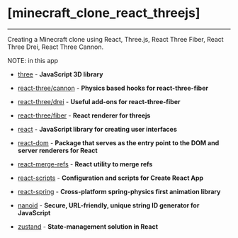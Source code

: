# [minecraft_clone_react_threejs]

---

Creating a Minecraft clone using React, Three.js, React Three Fiber, React Three Drei, React Three Cannon.

NOTE: in this app 
* [three](https://www.npmjs.com/package/three) - **JavaScript 3D library**
* [react-three/cannon]() - **Physics based hooks for react-three-fiber**
* [react-three/drei]() - **Useful add-ons for react-three-fiber**
* [react-three/fiber](https://www.npmjs.com/package/@react-three/fiber) - **React renderer for threejs**
    
* [react](https://reactjs.org/) - **JavaScript library for creating user interfaces**
* [react-dom](https://www.npmjs.com/package/react-dom) - **Package that serves as the entry point to the DOM and server renderers for React**
* [react-merge-refs](https://www.npmjs.com/package/react-merge-refs) - **React utility to merge refs**
* [react-scripts](https://www.npmjs.com/package/react-scripts) - **Configuration and scripts for Create React App**
* [react-spring](https://www.npmjs.com/package/react-spring) - **Cross-platform spring-physics first animation library**
* [nanoid](https://www.npmjs.com/package/nanoid) - **Secure, URL-friendly, unique string ID generator for JavaScript**
* [zustand](https://www.npmjs.com/package/zustand) - **State-management solution in React**
